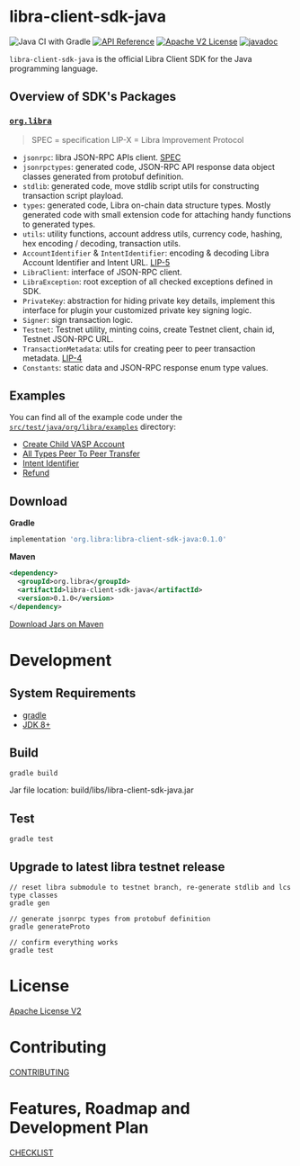 # libra-client-sdk-java

![Java CI with Gradle](https://github.com/libra/libra-client-sdk-java/workflows/Java%20CI%20with%20Gradle/badge.svg) [![API Reference](https://img.shields.io/badge/api-reference-blue.svg)](https://github.com/libra/libra/blob/master/json-rpc/json-rpc-spec.md) [![Apache V2 License](https://img.shields.io/badge/license-Apache%20V2-blue.svg)](../master/LICENSE) [![javadoc](https://javadoc.io/badge2/org.libra/libra-client-sdk-java/javadoc.svg)](https://javadoc.io/doc/org.libra/libra-client-sdk-java)

`libra-client-sdk-java` is the official Libra Client SDK for the Java programming language.

## Overview of SDK's Packages

### [`org.libra`](./src/main/java/com/org/libra/)

> SPEC = specification
> LIP-X = Libra Improvement Protocol

- `jsonrpc`: libra JSON-RPC APIs client. [SPEC](https://github.com/libra/libra/blob/master/json-rpc/json-rpc-spec.md)
- `jsonrpctypes`: generated code, JSON-RPC API response data object classes generated from protobuf definition.
- `stdlib`: generated code, move stdlib script utils for constructing transaction script playload.
- `types`: generated code, Libra on-chain data structure types. Mostly generated code with small extension code for attaching handy functions to generated types.
- `utils`: utility functions, account address utils, currency code, hashing, hex encoding / decoding, transaction utils.
- `AccountIdentifier` & `IntentIdentifier`: encoding & decoding Libra Account Identifier and Intent URL. [LIP-5](https://lip.libra.org/lip-5/)
- `LibraClient`: interface of JSON-RPC client.
- `LibraException`: root exception of all checked exceptions defined in SDK.
- `PrivateKey`: abstraction for hiding private key details, implement this interface for plugin your customized private key signing logic.
- `Signer`: sign transaction logic.
- `Testnet`: Testnet utility, minting coins, create Testnet client, chain id, Testnet JSON-RPC URL.
- `TransactionMetadata`: utils for creating peer to peer transaction metadata. [LIP-4](https://lip.libra.org/lip-4/)
- `Constants`: static data and JSON-RPC response enum type values.

## Examples

You can find all of the example code under the [`src/test/java/org/libra/examples`](./src/test/java/org/libra/examples/) directory:

* [Create Child VASP Account](./src/test/java/org/libra/examples/CreateChildVASP.java)
* [All Types Peer To Peer Transfer](./src/test/java/org/libra/examples/PeerToPeerTransfer.java)
* [Intent Identifier](./src/test/java/org/libra/examples/IntentId.java)
* [Refund](./src/test/java/org/libra/examples/Refund.java)

## Download

**Gradle**

```gradle
implementation 'org.libra:libra-client-sdk-java:0.1.0'
```

**Maven**

```xml
<dependency>
  <groupId>org.libra</groupId>
  <artifactId>libra-client-sdk-java</artifactId>
  <version>0.1.0</version>
</dependency>
```
[Download Jars on Maven](https://repo1.maven.org/maven2/org/libra/libra-client-sdk-java/)

# Development

## System Requirements

* [gradle](https://gradle.org/install/)
* [JDK 8+](https://www.oracle.com/java/technologies/javase-downloads.html)

## Build

```
gradle build
```

Jar file location: build/libs/libra-client-sdk-java.jar

## Test

```
gradle test
```

## Upgrade to latest libra testnet release

```
// reset libra submodule to testnet branch, re-generate stdlib and lcs type classes
gradle gen

// generate jsonrpc types from protobuf definition
gradle generateProto

// confirm everything works
gradle test
```


# License

[Apache License V2](./LICENSE)

# Contributing

[CONTRIBUTING](./CONTRIBUTING.md)

# Features, Roadmap and Development Plan

[CHECKLIST](./CHECKLIST.md)

